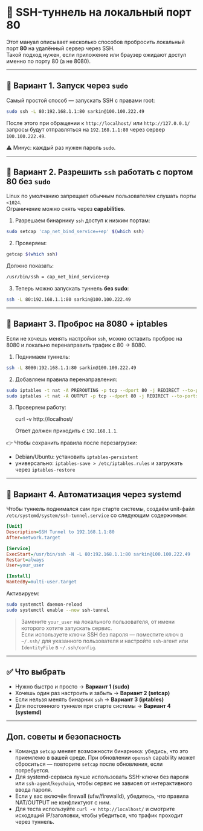 # 🔗 SSH-туннель на локальный порт 80

Этот мануал описывает несколько способов пробросить локальный порт **80** на удалённый сервер через SSH.  
Такой подход нужен, если приложение или браузер ожидают доступ именно по порту 80 (а не 8080).

---

## 📌 Вариант 1. Запуск через `sudo`

Самый простой способ — запускать SSH с правами root:

```bash
sudo ssh -L 80:192.168.1.1:80 sarkin@100.100.222.49
```

После этого при обращении к `http://localhost/` или `http://127.0.0.1/` запросы будут отправляться на `192.168.1.1:80` через сервер `100.100.222.49`.

⚠️ Минус: каждый раз нужен пароль `sudo`.

---

## 📌 Вариант 2. Разрешить `ssh` работать с портом 80 без `sudo`

Linux по умолчанию запрещает обычным пользователям слушать порты `<1024`.  
Ограничение можно снять через **capabilities**.

1. Разрешаем бинарнику `ssh` доступ к низким портам:

```bash
sudo setcap 'cap_net_bind_service=+ep' $(which ssh)
```

2. Проверяем:

```bash
getcap $(which ssh)
```

   Должно показать:

```bash
/usr/bin/ssh = cap_net_bind_service+ep
```

3. Теперь можно запускать туннель **без sudo**:

```bash
ssh -L 80:192.168.1.1:80 sarkin@100.100.222.49
```

---

## 📌 Вариант 3. Проброс на 8080 + iptables

Если не хочешь менять настройки `ssh`, можно оставить проброс на 8080 и локально перенаправить трафик с 80 → 8080.

1. Поднимаем туннель:

```bash
ssh -L 8080:192.168.1.1:80 sarkin@100.100.222.49
```

2. Добавляем правила перенаправления:

```bash
sudo iptables -t nat -A PREROUTING -p tcp --dport 80 -j REDIRECT --to-ports 8080
sudo iptables -t nat -A OUTPUT -p tcp --dport 80 -j REDIRECT --to-ports 8080
```

3. Проверяем работу:

    curl -v http://localhost/

   Ответ должен приходить с `192.168.1.1`.

👉 Чтобы сохранить правила после перезагрузки:
- Debian/Ubuntu: установить `iptables-persistent`
- универсально: `iptables-save > /etc/iptables.rules` и загружать через `iptables-restore`

---

## 📌 Вариант 4. Автоматизация через systemd

Чтобы туннель поднимался сам при старте системы, создаём unit-файл `/etc/systemd/system/ssh-tunnel.service` со следующим содержимым:

```ini
[Unit]
Description=SSH Tunnel to 192.168.1.1:80
After=network.target

[Service]
ExecStart=/usr/bin/ssh -N -L 80:192.168.1.1:80 sarkin@100.100.222.49
Restart=always
User=your_user

[Install]
WantedBy=multi-user.target
```

Активируем:

```bash
sudo systemctl daemon-reload
sudo systemctl enable --now ssh-tunnel
```

> Замените `your_user` на локального пользователя, от имени которого хотите запускать сервис.  
> Если используете ключи SSH без пароля — поместите ключ в `~/.ssh/` для указанного пользователя и настройте `ssh`-агент или `IdentityFile` в `~/.ssh/config`.

---

## ✅ Что выбрать

- Нужно быстро и просто → **Вариант 1 (sudo)**  
- Хочешь один раз настроить и забыть → **Вариант 2 (setcap)**  
- Если нельзя менять бинарник `ssh` → **Вариант 3 (iptables)**  
- Для постоянного туннеля при старте системы → **Вариант 4 (systemd)**

---

## Доп. советы и безопасность

- Команда `setcap` меняет возможности бинарника: убедись, что это приемлемо в вашей среде. При обновлении `openssh` capability может сброситься — повторите `setcap` после обновления, если потребуется.  
- Для systemd-сервиса лучше использовать SSH-ключи без пароля или `ssh-agent`/`keychain`, чтобы сервис не зависел от интерактивного ввода пароля.  
- Если у вас включён firewall (ufw/firewalld), убедитесь, что правила NAT/OUTPUT не конфликтуют с ним.  
- Для теста используйте `curl -v http://localhost/` и смотрите исходящий IP/заголовки, чтобы убедиться, что трафик проходит через туннель.

